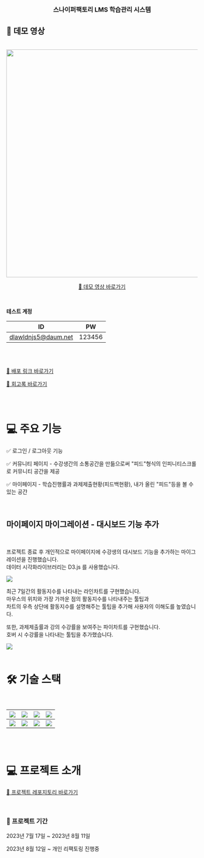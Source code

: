 <div align="center">
  <h3>스나이퍼팩토리 LMS 학습관리 시스템</h3> 
 
</div>

## 🎥 데모 영상

<br/>
<div align="center">
<a href="https://youtu.be/KP_MlgK8mEE" target="_blank">
  <img src="https://github.com/energy1-914/LMS-Edumanage-System/assets/108319907/03356551-39ed-4682-90a6-d8bca1f4b7ce" width="600">
 </a>
 
 <br/>

<a href="https://youtu.be/KP_MlgK8mEE">🚀 데모 영상 바로가기</a>

</div>

<br/>

**테스트 계정**

| ID                  | PW     |
| ------------------- | ------ |
| dlawldnjs5@daum.net | 123456 |

<br/>
<br/>

[🚀 배포 링크 바로가기](https://lms-edumanagement-system.vercel.app/)

[🚀 회고록 바로가기](https://www.notion.so/LMS-401f6a1172a046e596963a792dccabf3)

<br/>
<br/>

# 💻 주요 기능

✅ 로그인 / 로그아웃 기능

✅ 커뮤니티 페이지 - 수강생간의 소통공간을 만듦으로써 "피드"형식의 인피니티스크롤 로 커뮤니티 공간을 제공

✅ 마이페이지 - 학습진행률과 과제제출현황(피드백현황), 내가 올린 "피드"등을 볼 수 있는 공간

<br/>

## 마이페이지 마이그레이션 - 대시보드 기능 추가

<br/>

프로젝트 종료 후 개인적으로 마이페이지에 수강생의 대시보드 기능을 추가하는 마이그레이션을 진행했습니다.
<br/>
데이터 시각화라이브러리는 D3.js 를 사용했습니다.
<br/>

<img src="https://github.com/energy1-914/LMS-Edumanage-System/assets/108319907/c30c7fd5-771b-4074-b65d-f3d2cb33eaad" />

<br/>

최근 7일간의 활동지수를 나타내는 라인차트를 구현했습니다.
<br/>
마우스의 위치와 가장 가까운 점의 활동지수를 나타내주는 툴팁과
<br/>
차트의 우측 상단에 활동지수를 설명해주는 툴팁을 추가해 사용자의 이해도를 높였습니다.
<br/>

또한, 과제제출률과 강의 수강률을 보여주는 파이차트를 구현했습니다.
<br/>
호버 시 수강률을 나타내는 툴팁을 추가했습니다.

<img src="https://github.com/energy1-914/LMS-Edumanage-System/assets/108319907/043d04c9-9bbc-42ad-af0d-5dcb6290bc89" />

<br/>
<br/>

# 🛠️ 기술 스택

<br/>

<div align="middle">
  
|<img src="https://img.shields.io/badge/Next.js-000000?style=flat-square&logo=Next.js&logoColor=white"/>|<img src="https://img.shields.io/badge/TypeScript-3178C6?style=for-the-badge&logo=typescript&logoColor=white"/>|<img src="https://img.shields.io/badge/react-hook-form"/>|<img src="https://img.shields.io/badge/ReactQuery-FF4154?style=for-the-badge&logo=reactquery&logoColor=white"/>|
|:-:|:-:|:-:|:-:|
|<img src="https://img.shields.io/badge/redux-toolkit"/>|<img src="https://img.shields.io/badge/Tailwind CSS-06B6D4?style=flat-square&logo=Tailwind CSS&logoColor=white"/>|<img src="https://img.shields.io/badge/Vercel-000000?style=flat-square&logo=Vercel&logoColor=white"/>|<img src="https://img.shields.io/badge/Firebase-FFCA28?style=flat-square&logo=firebase&logoColor=black"/>|
</div>
<br/>
<br/>

# 💻 프로젝트 소개

[🚀 프로젝트 레포지토리 바로가기](https://github.com/sniperfactory-official/sfac-lms-team-a)

<br/>

### 📆 프로젝트 기간

2023년 7월 17일 ~ 2023년 8월 11일
<br/>

2023년 8월 12일 ~ 개인 리팩토링 진행중

<br/>
<br/>

<br/>
<br/>
